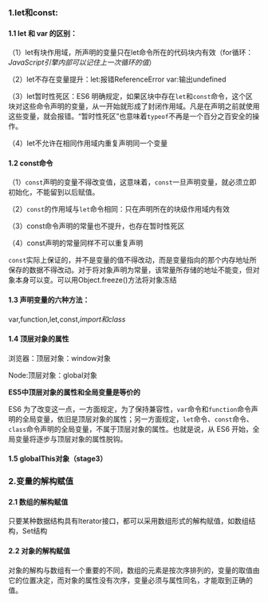 ### 1.let和const:

#### 1.1 let 和 var 的区别：

（1）let有块作用域，所声明的变量只在let命令所在的代码块内有效（for循环：*JavaScript引擎内部可以记住上一次循环的值*）

（2）let不存在变量提升：let:报错ReferenceError  var:输出undefined

（3）let暂时性死区：ES6 明确规定，如果区块中存在`let`和`const`命令，这个区块对这些命令声明的变量，从一开始就形成了封闭作用域。凡是在声明之前就使用这些变量，就会报错。“暂时性死区”也意味着`typeof`不再是一个百分之百安全的操作。

（4）let不允许在相同作用域内重复声明同一个变量

#### 1.2 const命令

（1）`const`声明的变量不得改变值，这意味着，`const`一旦声明变量，就必须立即初始化，不能留到以后赋值。

（2）`const`的作用域与`let`命令相同：只在声明所在的块级作用域内有效

（3）const命令声明的常量也不提升，也存在暂时性死区

（4）const声明的常量同样不可以重复声明

`const`实际上保证的，并不是变量的值不得改动，而是变量指向的那个内存地址所保存的数据不得改动。对于将对象声明为常量，该常量所存储的地址不能变，但对象本身可以变。可以用Object.freeze()方法将对象冻结

#### 1.3 声明变量的六种方法：

var,function,let,const,*import和class*

#### 1.4 顶层对象的属性

浏览器：顶层对象：window对象

Node:顶层对象：global对象

**ES5中顶层对象的属性和全局变量是等价的**

ES6 为了改变这一点，一方面规定，为了保持兼容性，`var`命令和`function`命令声明的全局变量，依旧是顶层对象的属性；另一方面规定，`let`命令、`const`命令、`class`命令声明的全局变量，不属于顶层对象的属性。也就是说，从 ES6 开始，全局变量将逐步与顶层对象的属性脱钩。

#### 1.5 globalThis对象（stage3）

### 2.变量的解构赋值

#### 2.1 数组的解构赋值

只要某种数据结构具有Iterator接口，都可以采用数组形式的解构赋值，如数组结构，Set结构

#### 2.2 对象的解构赋值

对象的解构与数组有一个重要的不同，数组的元素是按次序排列的，变量的取值由它的位置决定，而对象的属性没有次序，变量必须与属性同名，才能取到正确的值。





